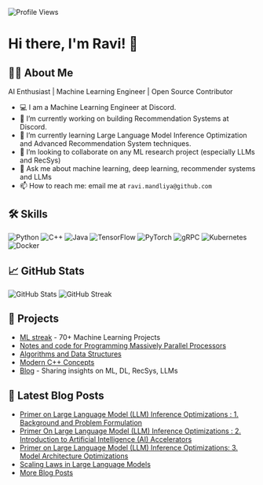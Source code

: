 ![Profile Views](https://komarev.com/ghpvc/?username=mandliya&color=blue&style=for-the-badge)

# Hi there, I'm Ravi! 👋 

## 🧑‍💻 About Me
AI Enthusiast | Machine Learning Engineer | Open Source Contributor

- 💻 I am a Machine Learning Engineer at Discord.
- 🔭 I’m currently working on building Recommendation Systems at Discord.
- 🌱 I’m currently learning Large Language Model Inference Optimization and Advanced Recommendation System techniques.
- 👯 I’m looking to collaborate on any ML research project (especially LLMs and RecSys)
- 💬 Ask me about machine learning, deep learning, recommender systems and LLMs
- 📫 How to reach me: email me at `ravi.mandliya@github.com`




## 🛠 Skills

![Python](https://img.shields.io/badge/Python-3776AB?style=for-the-badge&logo=python&logoColor=white)
![C++](https://img.shields.io/badge/C++-00599C?style=for-the-badge&logo=cplusplus&logoColor=white)
![Java](https://img.shields.io/badge/Java-007396?style=for-the-badge&logo=java&logoColor=white)
![TensorFlow](https://img.shields.io/badge/TensorFlow-FF6F00?style=for-the-badge&logo=tensorflow&logoColor=white)
![PyTorch](https://img.shields.io/badge/PyTorch-EE4C2C?style=for-the-badge&logo=pytorch&logoColor=white)
![gRPC](https://img.shields.io/badge/gRPC-0078D7?style=for-the-badge&logo=grpc&logoColor=white)
![Kubernetes](https://img.shields.io/badge/Kubernetes-326CE5?style=for-the-badge&logo=kubernetes&logoColor=white)
![Docker](https://img.shields.io/badge/Docker-2496ED?style=for-the-badge&logo=docker&logoColor=white)


## 📈 GitHub Stats

![GitHub Stats](https://github-readme-stats.vercel.app/api?username=mandliya&show_icons=true)
![GitHub Streak](https://github-readme-streak-stats.herokuapp.com/?user=mandliya)

## 🚀 Projects

- [ML streak](https://github.com/mandliya/ml) - 70+ Machine Learning Projects
- [Notes and code for Programming Massively Parallel Processors](https://github.com/mandliya/PMPP_notes)
- [Algorithms and Data Structures](https://github.com/mandliya/algorithms_and_data_structures)
- [Modern C++ Concepts](https://github.com/mandliya/modern-cpp-concepts)
- [Blog](https://mandliya.com) - Sharing insights on ML, DL, RecSys, LLMs

## 🌱 Latest Blog Posts

- [Primer on Large Language Model (LLM) Inference Optimizations : 1. Background and Problem Formulation](https://mandliya.github.io/posts/LLM_inference_1/)
- [Primer On Large Language Model (LLM) Inference Optimizations : 2. Introduction to Artificial Intelligence (AI) Accelerators](https://mandliya.github.io/posts/LLM_inference_2)
- [Primer on Large Language Model (LLM) Inference Optimizations: 3. Model Architecture Optimizations](https://mandliya.github.io/posts/model_architecture_optimizations/)
- [Scaling Laws in Large Language Models](https://mandliya.github.io/posts/scaling_laws/)
- [More Blog Posts](https://mandliya.com)


<!--
**mandliya/mandliya** is a ✨ _special_ ✨ repository because its `README.md` (this file) appears on your GitHub profile.

Here are some ideas to get you started:


-->

